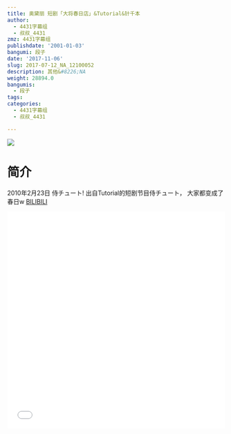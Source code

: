 ```yaml
---
title: 奥黛丽 短剧「大将春日店」&Tutorial&针千本
author:
  - 4431字幕组
  - 叔叔_4431
zmz: 4431字幕组
publishdate: '2001-01-03'
bangumi: 段子
date: '2017-11-06'
slug: 2017-07-12_NA_12100052
description: 其他&#8226;NA
weight: 28894.0
bangumis:
  - 段子
tags:
categories:
  - 4431字幕组
  - 叔叔_4431

---
```

![](https://i.imgur.com/r83fl0L.png)
# 简介  
2010年2月23日 侍チュート!
出自Tutorial的短剧节目侍チュート，
大家都变成了春日w
  [BILIBILI](https://www.bilibili.com/video/av12100052/)

  <iframe src="//www.bilibili.com/blackboard/player.html?aid=12100052" width="100%" height="500" frameborder="0" allowfullscreen="allowfullscreen"></iframe>
